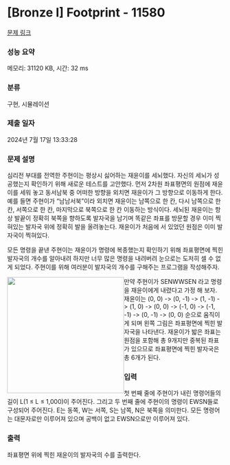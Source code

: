 # [Bronze I] Footprint - 11580 

[문제 링크](https://www.acmicpc.net/problem/11580) 

### 성능 요약

메모리: 31120 KB, 시간: 32 ms

### 분류

구현, 시뮬레이션

### 제출 일자

2024년 7월 17일 13:33:28

### 문제 설명

<p>심리전 부대를 전역한 주현이는 평상시 싫어하는 재윤이를 세뇌했다. 자신의 세뇌가 성공했는지 확인하기 위해 새로운 테스트를 고안했다. 먼저 2차원 좌표평면의 원점에 재윤이를 세워 놓고 동서남북 중 어떠한 방향을 외치면 재윤이가 그 방향으로 이동하게 한다. 예를 들면 주현이가 “남남서북”이라 외치면 재윤이는 남쪽으로 한 칸, 다시 남쪽으로 한 칸, 서쪽으로 한 칸, 마지막으로 북쪽으로 한 칸 이동하는 방식이다. 세뇌된 재윤이는 항상 발끝이 정확히 북쪽을 향하도록 발자국을 남기며 똑같은 좌표를 방문할 경우 이미 찍혀있는 발자국 위에 정확히 발을 올려놓는다. 재윤이가 처음에 서 있었던 원점은 이미 발자국이 찍혀있다.</p>

<p>모든 명령을 끝낸 주현이는 재윤이가 명령에 복종했는지 확인하기 위해 좌표평면에 찍힌 발자국의 개수를 알아내려 하지만 너무 많은 명령을 내려버려 눈으로는 도저히 셀 수 없게 되었다. 주현이를 위해 여러분이 발자국의 개수를 구해주는 프로그램을 작성해주자.</p>

<p><img alt="" src="" style="float:left; height:271px; width:272px">만약 주현이가 SENWWSEN 라고 명령을 재윤이에게 내렸다고 가정 해 보자. 재윤이는 (0, 0) -> (0, -1) -> (1, -1) -> (1, 0) -> (0, 0) -> (-1, 0) -> (-1, -1) -> (0, -1) -> (0, 0) 순으로 움직이게 되며 왼쪽 그림은 좌표평면에 찍힌 발자국을 나타낸다. 재윤이가 밟은 좌표는 원점을 포함해 총 9개지만 중복된 좌표가 있으므로 좌표평면에 찍힌 발자국은 총 6개가 된다.</p>

### 입력 

 <p>첫 번째 줄에 주현이가 내린 명령어들의 길이 L(1 ≤ L ≤ 1,000)이 주어진다. 그리고 두 번째 줄에 주현이의 명령이 EWSN들로 구성되어 주어진다. E는 동쪽, W는 서쪽, S는 남쪽, N은 북쪽을 의미한다. 모든 명령어는 대문자로만 이루어져 있으며 공백이 없고 EWSN으로만 이루어져 있다.</p>

### 출력 

 <p>좌표평면 위에 찍힌 재윤이의 발자국의 수를 출력한다.</p>

